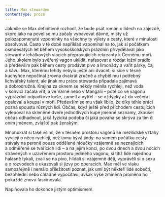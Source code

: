 ```yaml
---
title: Max stewardem
contentType: prose
---
```


Jakmile se Max definitivně rozhodl, že bude psát román o lidech na zájezdě, skoro jako na povel se mu začaly vybavovat dávné, místy už polozapomenuté vzpomínky na všechny ty výlety a cesty, které v minulosti absolvoval. Často v té době například vzpomínal na to, jak si počátkem osmdesátých let během vysokoškolských prázdnin přivydělával jako steward v lehátkových vlacích přepravujících rekreanty k Černému moři. Jeho úkolem bylo svěřený vagon uklidit, nafasovat a rozdat ložní prádlo a především pak během cesty prodávat pivo a limonády a vařit párky, čaj a kávu. Max, kterému tehdy nebylo ještě ani dvacet, si sice v těsné kuchyňce nepočínal zrovna dvakrát zručně a chyběl mu i potřebný lichvářský talent, ale jinak mu práce stewarda připadala zajímavá a dobrodružná. Krajina za oknem se někdy měnila rychleji, než voda v konvici začala vřít, a ve Varně nebo v Mangalii – poté co ve vagonu vyprázdnil odpadkové koše, zametl a vytřel – se vždycky až do večera opaloval a koupal v moři. Především se mu však líbilo, že díky téhle práci pozná spoustu různých lidí. Občas, když ještě před příchodem cestujících vylepoval na skleněné dveře jednotlivých kupé jmenné seznamy, zkoušel občas odhadnout, jaká fyzická podoba či jaká povaha se skrývá za tím či oním jménem, zvláště pak ženským.

  

Mnohokrát si také všiml, že v těsném prostoru vagonů se mezilidské vztahy vyvíjejí o něco rychleji, než tomu bývá jindy: na samém počátku cesty stávaly na peroně pouze oddělené hloučky vzájemně se neznajících a odměřeně se tvářících lidí – a na jejím konci, po dvou dnech a dvou nocích strávených v uzavřeném prostoru jediného vagonu, si titíž lidé najednou halasně tykali, zvali se na pivo, hlídali si vzájemně děti, vyprávěli si o sexu a o rozvodech a ukazovali si jizvy po operacích. Max měl ve vlaku samozřejmě i nemálo příležitostí poznat, jak umí být někteří lidé sobečtí, bezohlední nebo chladně vypočítaví, avšak výše zmíněná proměna ho pokaždé znovu fascinovala.

Naplňovala ho dokonce jistým optimismem.
